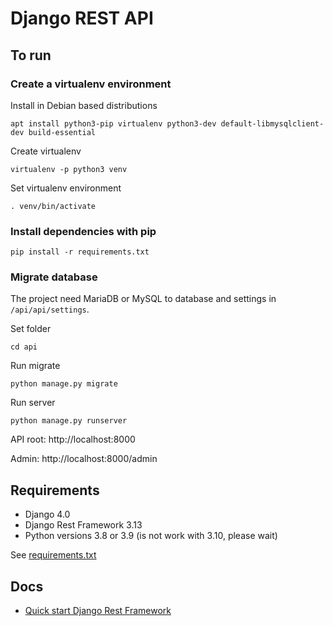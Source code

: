 # Django REST API
## To run
### Create a virtualenv environment
Install in Debian based distributions 

`apt install python3-pip virtualenv python3-dev default-libmysqlclient-dev build-essential`

Create virtualenv

`virtualenv -p python3 venv`

Set virtualenv environment

`. venv/bin/activate`

### Install dependencies with pip
`pip install -r requirements.txt`

### Migrate database

The project need MariaDB or MySQL to database and settings in `/api/api/settings`.

Set folder 

`cd api`

Run migrate

`python manage.py migrate`

Run server

`python manage.py runserver`

API root: http://localhost:8000

Admin: http://localhost:8000/admin

## Requirements

- Django 4.0
- Django Rest Framework 3.13
- Python versions 3.8 or 3.9 (is not work with 3.10, please wait)

See [requirements.txt](requirements.txt)

## Docs

- [Quick start Django Rest Framework](https://www.django-rest-framework.org/tutorial/quickstart/)
